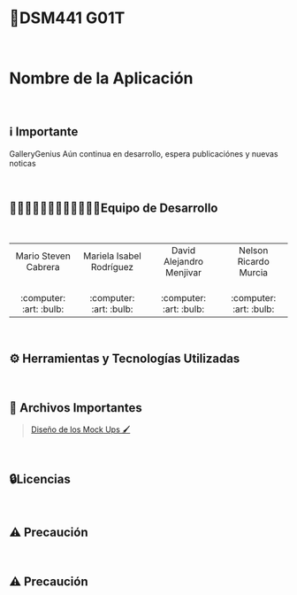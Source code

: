 # 📱DSM441 G01T

<br>

# Nombre de la Aplicación

<br>

## ℹ️ Importante
GalleryGenius Aún continua en desarrollo, espera  publicaciónes y nuevas noticas

   <br>
<h2>👨🏻‍💻👨🏻‍💻👨🏻‍💻👩🏻‍💻Equipo de Desarrollo </h2>
<div style={padding: 10px}>
  <table style={margin: 0 auto}>
  <tr align="center">
    <td>Mario Steven Cabrera</td>
    <td>Mariela Isabel Rodríguez</td>
    <td>David Alejandro Menjivar</td>
    <td>Nelson Ricardo Murcia</td>
  </tr>
    <tr align="center">
    <td><br> :computer: :art: :bulb:</td>
    <td><br> :computer: :art: :bulb:</td>
    <td><br> :computer: :art: :bulb:</td>
    <td><br> :computer: :art: :bulb:</td>
  </tr>
</table>
</div>
<br>

## ⚙️ Herramientas y Tecnologías Utilizadas
<br>








## 📝 Archivos Importantes
>[ Diseño de los Mock Ups 🖌](https://www.figma.com/design/Dxqv9KMfVSPMEjloIrW9x0/DSM-PROYECTO-CATEDRA-DISE%C3%91OS?node-id=0-1&t=zYOxJ1Uvja7JQGzF-1)

<br>






<h2>🔒Licencias</h2>
<br>


## ⚠️ Precaución
<br>



## ⚠️ Precaución



